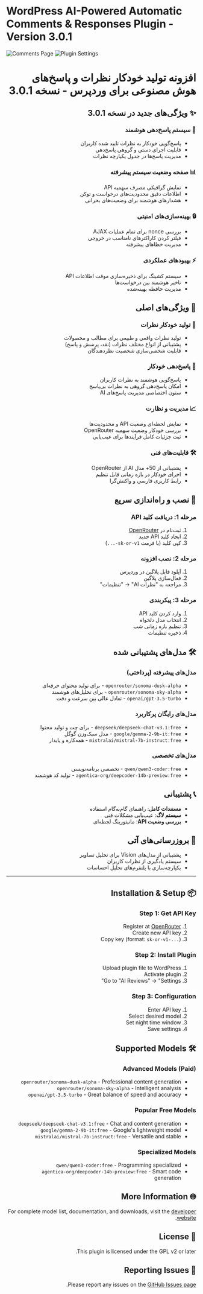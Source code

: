# WordPress AI-Powered Automatic Comments & Responses Plugin - Version 3.0.1

![Comments Page](https://lh3.googleusercontent.com/d/1ciXQdvfiD_e1bm-sMyndsSTnapULikM9)
![Plugin Settings](https://lh3.googleusercontent.com/d/1iANT1c0v80VnttzQ3TqD1uN5XJh7swDd)

<div dir="rtl">

# افزونه تولید خودکار نظرات و پاسخ‌های هوش مصنوعی برای وردپرس - نسخه 3.0.1

## ✨ ویژگی‌های جدید در نسخه 3.0.1

### 🚀 **سیستم پاسخ‌دهی هوشمند**
- پاسخ‌گویی خودکار به نظرات تایید شده کاربران
- قابلیت اجرای دستی و گروهی پاسخ‌دهی
- مدیریت پاسخ‌ها در جدول یکپارچه نظرات

### 📊 **صفحه وضعیت سیستم پیشرفته**
- نمایش گرافیکی مصرف سهمیه API
- اطلاعات دقیق محدودیت‌های درخواست و توکن
- هشدارهای هوشمند برای وضعیت‌های بحرانی

### 🔒 **بهینه‌سازی‌های امنیتی**
- بررسی nonce برای تمام عملیات AJAX
- فیلتر کردن کاراکترهای نامناسب در خروجی
- مدیریت خطاهای پیشرفته

### ⚡ **بهبودهای عملکردی**
- سیستم کشینگ برای ذخیره‌سازی موقت اطلاعات API
- تاخیر هوشمند بین درخواست‌ها
- مدیریت حافظه بهینه‌شده

## 🎯 ویژگی‌های اصلی

### 🤖 **تولید خودکار نظرات**
- تولید نظرات واقعی و طبیعی برای مطالب و محصولات
- پشتیبانی از انواع مختلف نظرات (نقد، پرسش و پاسخ)
- قابلیت شخصی‌سازی شخصیت نظردهندگان

### 🔄 **پاسخ‌دهی خودکار**
- پاسخ‌گویی هوشمند به نظرات کاربران
- امکان پاسخ‌دهی گروهی به نظرات بی‌پاسخ
- ستون اختصاصی مدیریت پاسخ‌های AI

### 📈 **مدیریت و نظارت**
- نمایش لحظه‌ای وضعیت API و محدودیت‌ها
- بررسی خودکار وضعیت سهمیه OpenRouter
- ثبت جزئیات کامل فرآیندها برای عیب‌یابی

### 🛠 **قابلیت‌های فنی**
- پشتیبانی از 50+ مدل AI از OpenRouter
- اجرای خودکار در بازه زمانی قابل تنظیم
- رابط کاربری فارسی و واکنش‌گرا

## 🚀 نصب و راه‌اندازی سریع

### مرحله 1: دریافت کلید API
1. ثبت‌نام در [OpenRouter](https://openrouter.ai/)
2. ایجاد کلید API جدید
3. کپی کلید (با فرمت `sk-or-v1-...`)

### مرحله 2: نصب افزونه
1. آپلود فایل پلاگین در وردپرس
2. فعال‌سازی پلاگین
3. مراجعه به "نظرات AI" → "تنظیمات"

### مرحله 3: پیکربندی
1. وارد کردن کلید API
2. انتخاب مدل دلخواه
3. تنظیم بازه زمانی شب
4. ذخیره تنظیمات

## 🛠 مدل‌های پشتیبانی شده

### مدل‌های پیشرفته (پرداختی)
- `openrouter/sonoma-dusk-alpha` - برای تولید محتوای حرفه‌ای
- `openrouter/sonoma-sky-alpha` - برای تحلیل‌های هوشمند
- `openai/gpt-3.5-turbo` - تعادل عالی بین سرعت و دقت

### مدل‌های رایگان پرکاربرد
- `deepseek/deepseek-chat-v3.1:free` - برای چت و تولید محتوا
- `google/gemma-2-9b-it:free` - مدل سبک‌وزن گوگل
- `mistralai/mistral-7b-instruct:free` - همه‌کاره و پایدار

### مدل‌های تخصصی
- `qwen/qwen3-coder:free` - تخصصی برنامه‌نویسی
- `agentica-org/deepcoder-14b-preview:free` - تولید کد هوشمند

## 📞 پشتیبانی

- **مستندات کامل**: راهنمای گام‌به‌گام استفاده
- **سیستم لاگ**: عیب‌یابی مشکلات فنی
- **بررسی وضعیت API**: مانیتورینگ لحظه‌ای

## 🔄 بروزرسانی‌های آتی

- پشتیبانی از مدل‌های Vision برای تحلیل تصاویر
- سیستم یادگیری از نظرات کاربران
- یکپارچه‌سازی با پلتفرم‌های تحلیل احساسات

---

## 📦 Installation & Setup

### Step 1: Get API Key
1. Register at [OpenRouter](https://openrouter.ai/)
2. Create new API key
3. Copy key (format: `sk-or-v1-...`)

### Step 2: Install Plugin
1. Upload plugin file to WordPress
2. Activate plugin
3. Go to "AI Reviews" → "Settings"

### Step 3: Configuration
1. Enter API key
2. Select desired model
3. Set night time window
4. Save settings

## 🛠 Supported Models

### Advanced Models (Paid)
- `openrouter/sonoma-dusk-alpha` - Professional content generation
- `openrouter/sonoma-sky-alpha` - Intelligent analysis
- `openai/gpt-3.5-turbo` - Great balance of speed and accuracy

### Popular Free Models
- `deepseek/deepseek-chat-v3.1:free` - Chat and content generation
- `google/gemma-2-9b-it:free` - Google's lightweight model
- `mistralai/mistral-7b-instruct:free` - Versatile and stable

### Specialized Models
- `qwen/qwen3-coder:free` - Programming specialized
- `agentica-org/deepcoder-14b-preview:free` - Smart code generation

## 🌐 More Information

For complete model list, documentation, and downloads, visit the [developer website](https://intellsoft.ir/product/wordpress-plugin-for-ai-powered-automatic-comment-generation/).

## 📄 License

This plugin is licensed under the GPL v2 or later.

## 🐛 Reporting Issues

Please report any issues on the [GitHub Issues page](https://github.com/your-repo/issues).

</div>
